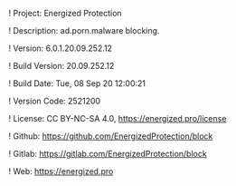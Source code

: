! Project: Energized Protection

! Description: ad.porn.malware blocking.

! Version: 6.0.1.20.09.252.12

! Build Version: 20.09.252.12

! Build Date: Tue, 08 Sep 20 12:00:21

! Version Code: 2521200

! License: CC BY-NC-SA 4.0, https://energized.pro/license

! Github: https://github.com/EnergizedProtection/block

! Gitlab: https://gitlab.com/EnergizedProtection/block


! Web: https://energized.pro

